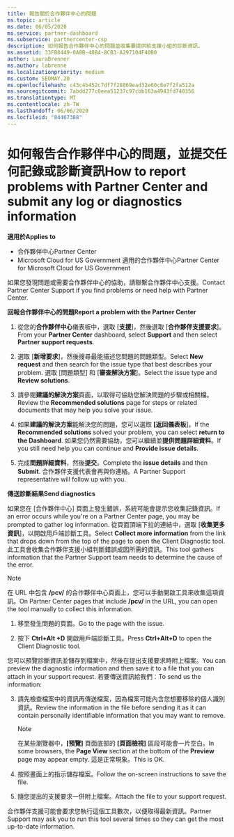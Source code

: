 ```yaml
---
title: 報告關於合作夥伴中心的問題
ms.topic: article
ms.date: 06/05/2020
ms.service: partner-dashboard
ms.subservice: partnercenter-csp
description: 如何報告合作夥伴中心的問題並收集要提供給支援小組的診斷資訊。
ms.assetid: 33FB8449-0A8B-48B4-8CB3-A297104F40B0
author: LauraBrenner
ms.author: labrenne
ms.localizationpriority: medium
ms.custom: SEOMAY.20
ms.openlocfilehash: c43c4b452c7df7f28869ead32e60c8e7f2fa512a
ms.sourcegitcommit: 7abdd277c0eea51237c97cbb163a4943fd740356
ms.translationtype: MT
ms.contentlocale: zh-TW
ms.lasthandoff: 06/06/2020
ms.locfileid: "84467388"
---
```

# <a name="how-to-report-problems-with-partner-center-and-submit-any-log-or-diagnostics-information"></a><span data-ttu-id="b6b1d-103">如何報告合作夥伴中心的問題，並提交任何記錄或診斷資訊</span><span class="sxs-lookup"><span data-stu-id="b6b1d-103">How to report problems with Partner Center and submit any log or diagnostics information</span></span>

<span data-ttu-id="b6b1d-104">**適用於**</span><span class="sxs-lookup"><span data-stu-id="b6b1d-104">**Applies to**</span></span>

- <span data-ttu-id="b6b1d-105">合作夥伴中心</span><span class="sxs-lookup"><span data-stu-id="b6b1d-105">Partner Center</span></span>
- <span data-ttu-id="b6b1d-106">Microsoft Cloud for US Government 適用的合作夥伴中心</span><span class="sxs-lookup"><span data-stu-id="b6b1d-106">Partner Center for Microsoft Cloud for US Government</span></span>

<span data-ttu-id="b6b1d-107">如果您發現問題或需要合作夥伴中心的協助，請聯繫合作夥伴中心支援。</span><span class="sxs-lookup"><span data-stu-id="b6b1d-107">Contact Partner Center Support if you find problems or need help with Partner Center.</span></span>

<span data-ttu-id="b6b1d-108">**回報合作夥伴中心的問題**</span><span class="sxs-lookup"><span data-stu-id="b6b1d-108">**Report a problem with the Partner Center**</span></span>

1. <span data-ttu-id="b6b1d-109">從您的**合作夥伴中心**儀表板中，選取 [**支援**]，然後選取 [**合作夥伴支援要求**]。</span><span class="sxs-lookup"><span data-stu-id="b6b1d-109">From your **Partner Center** dashboard, select **Support** and then select **Partner support requests**.</span></span>

2. <span data-ttu-id="b6b1d-110">選取 [**新增要求**]，然後搜尋最能描述您問題的問題類型。</span><span class="sxs-lookup"><span data-stu-id="b6b1d-110">Select **New request** and then search for the issue type that best describes your problem.</span></span> <span data-ttu-id="b6b1d-111">選取 [問題類型] 和 [**審查解決方案**]。</span><span class="sxs-lookup"><span data-stu-id="b6b1d-111">Select the issue type and **Review solutions**.</span></span>

3. <span data-ttu-id="b6b1d-112">請參閱**建議的解決方案**頁面，以取得可協助您解決問題的步驟或相關檔。</span><span class="sxs-lookup"><span data-stu-id="b6b1d-112">Review the **Recommended solutions** page for steps or related documents that may help you solve your issue.</span></span>

4. <span data-ttu-id="b6b1d-113">如果**建議的解決方案**能解決您的問題，您可以選取 **[返回儀表板**]。</span><span class="sxs-lookup"><span data-stu-id="b6b1d-113">If the **Recommended solutions** solved your problem, you can select **return to the Dashboard**.</span></span> <span data-ttu-id="b6b1d-114">如果您仍然需要協助，您可以繼續並**提供問題詳細資料**。</span><span class="sxs-lookup"><span data-stu-id="b6b1d-114">If you still need help you can continue and **Provide issue details**.</span></span>

5. <span data-ttu-id="b6b1d-115">完成**問題詳細資料**，然後**提交**。</span><span class="sxs-lookup"><span data-stu-id="b6b1d-115">Complete the **issue details** and then **Submit**.</span></span> <span data-ttu-id="b6b1d-116">合作夥伴支援代表會再與你連絡。</span><span class="sxs-lookup"><span data-stu-id="b6b1d-116">A Partner Support representative will follow up with you.</span></span>

<span data-ttu-id="b6b1d-117">**傳送診斷結果**</span><span class="sxs-lookup"><span data-stu-id="b6b1d-117">**Send diagnostics**</span></span>

<span data-ttu-id="b6b1d-118">如果您在 [合作夥伴中心] 頁面上發生錯誤，系統可能會提示您收集記錄資訊。</span><span class="sxs-lookup"><span data-stu-id="b6b1d-118">If an error occurs while you're on a Partner Center page, you may be prompted to gather log information.</span></span> <span data-ttu-id="b6b1d-119">從頁面頂端下拉的連結中，選取 [**收集更多資訊**]，以開啟用戶端診斷工具。</span><span class="sxs-lookup"><span data-stu-id="b6b1d-119">Select **Collect more information** from the link that drops down from the top of the page to open the Client Diagnostic tool.</span></span> <span data-ttu-id="b6b1d-120">此工具會收集合作夥伴支援小組判斷錯誤成因所需的資訊。</span><span class="sxs-lookup"><span data-stu-id="b6b1d-120">This tool gathers information that the Partner Support team needs to determine the cause of the error.</span></span> 

>[!NOTE]
><span data-ttu-id="b6b1d-121">在 URL 中包含 **/pcv/** 的合作夥伴中心頁面上，您可以手動開啟工具來收集這項資訊。</span><span class="sxs-lookup"><span data-stu-id="b6b1d-121">On Partner Center pages that include **/pcv/** in the URL, you can open the tool manually to collect this information.</span></span>

1. <span data-ttu-id="b6b1d-122">移至發生問題的頁面。</span><span class="sxs-lookup"><span data-stu-id="b6b1d-122">Go to the page with the issue.</span></span>

2. <span data-ttu-id="b6b1d-123">按下 **Ctrl+Alt +D** 開啟用戶端診斷工具。</span><span class="sxs-lookup"><span data-stu-id="b6b1d-123">Press **Ctrl+Alt+D** to open the Client Diagnostic tool.</span></span>

<span data-ttu-id="b6b1d-124">您可以預覽診斷資訊並儲存到檔案中，然後在提出支援要求時附上檔案。</span><span class="sxs-lookup"><span data-stu-id="b6b1d-124">You can preview the diagnostic information and then save it to a file that you can attach in your support request.</span></span> <span data-ttu-id="b6b1d-125">若要傳送資訊給我們︰</span><span class="sxs-lookup"><span data-stu-id="b6b1d-125">To send us the information:</span></span>

3. <span data-ttu-id="b6b1d-126">請先檢查檔案中的資訊再傳送檔案，因為檔案可能內含您想要移除的個人識別資訊。</span><span class="sxs-lookup"><span data-stu-id="b6b1d-126">Review the information in the file before sending it as it can contain personally identifiable information that you may want to remove.</span></span> 

    >[!NOTE]
    ><span data-ttu-id="b6b1d-127">在某些瀏覽器中，**\[預覽\]** 頁面底部的 **\[頁面檢視\]** 區段可能會一片空白。</span><span class="sxs-lookup"><span data-stu-id="b6b1d-127">In some browsers, the **Page View** section at the bottom of the **Preview** page may appear empty.</span></span> <span data-ttu-id="b6b1d-128">這是正常現象。</span><span class="sxs-lookup"><span data-stu-id="b6b1d-128">This is OK.</span></span>

4. <span data-ttu-id="b6b1d-129">按照畫面上的指示儲存檔案。</span><span class="sxs-lookup"><span data-stu-id="b6b1d-129">Follow the on-screen instructions to save the file.</span></span>

5. <span data-ttu-id="b6b1d-130">隨您提出的支援要求一併附上檔案。</span><span class="sxs-lookup"><span data-stu-id="b6b1d-130">Attach the file to your support request.</span></span>

<span data-ttu-id="b6b1d-131">合作夥伴支援可能會要求您執行這個工具數次，以便取得最新資訊。</span><span class="sxs-lookup"><span data-stu-id="b6b1d-131">Partner Support may ask you to run this tool several times so they can get the most up-to-date information.</span></span>

